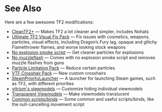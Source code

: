 # See Also

Here are a few awesome TF2 modifications:

* [CleanTF2+](https://www.teamfortress.tv/51736/cleantf2-nohats-flat-textures-etc)
  — Makes TF2 a lot cleaner and simpler, includes Nohats
* [Ultimate TF2 Visual Fix Pack](https://github.com/agrastiOs/Ultimate-TF2-Visual-Fix-Pack/releases)
  —  Fix issues with cosmetics, weapons, particles, visual effects, including Dragon’s Fury lag, opaque and glitchy Flamethrower flames, and worse looking stock weapons
* [No explosion smoke script](https://www.teamfortress.tv/25647/no-explosion-smoke-script)
  — Get cleaner particles for explosions
* [No muzzleflash](https://www.teamfortress.tv/25647/no-explosion-smoke-script/?page=7#182)
  — Comes with no explosion smoke script and removes muzzle flashes from guns
* [Particle Limitation Pack](https://www.teamfortress.tv/22586/particle-limitation-pack)
  — Reduce certain particles
* [VTF Crosshair Pack](https://www.teamfortress.tv/35367/vtf-crosshair-pack)
  — New custom crosshairs
* [SteamPriorityLauncher](https://github.com/Leo40Git/SteamPriorityLauncher)
  — A launcher for launching Steam games, such as TF2, with different priorities
* [yttrium's viewmodels](https://www.teamfortress.tv/34834/yttriums-competitive-viewmodels)
  — Customize hiding individual viewmodels
* [Transparent Viewmodels](https://www.teamfortress.tv/21928/transparent-viewmodels-in-any-hud)
  — Make viewmodels translucent
* [Common scripts/binds](https://www.reddit.com/r/tf2scripthelp/wiki/commonscripts)
  — Some common and useful scripts/binds, like the null-cancelling movement script

